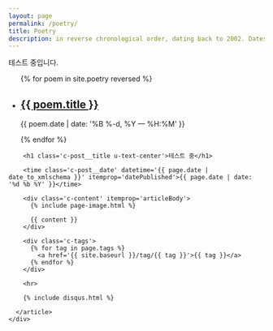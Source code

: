 ```yaml
---
layout: page
permalink: /poetry/
title: Poetry
description: in reverse chronological order, dating back to 2002. Dates preserved as closely to orignal writing as possible.
---
```


테스트 중입니다.
<ul class="post-list">
{% for poem in site.poetry reversed %}
    <li>
        <h2><a class="poem-title" href="{{ poem.url | prepend: site.baseurl }}">{{ poem.title }}</a></h2>
        <p class="post-meta">{{ poem.date | date: '%B %-d, %Y — %H:%M' }}</p>
      </li>
{% endfor %}
</ul>


<div class='o-wrapper'>
  <div class='o-grid'>
    <div class='o-grid__col'>
      <article class='c-post' itemscope itemtype='http://schema.org/BlogPosting'>

        <h1 class='c-post__title u-text-center'>테스트 중</h1>

        <time class='c-post__date' datetime='{{ page.date | date_to_xmlschema }}' itemprop='datePublished'>{{ page.date | date: '%d %b %Y' }}</time>

        <div class='c-content' itemprop='articleBody'>
          {% include page-image.html %}

          {{ content }}
        </div>

        <div class='c-tags'>
          {% for tag in page.tags %}
            <a href='{{ site.baseurl }}/tag/{{ tag }}'>{{ tag }}</a>
          {% endfor %}
        </div>

        <hr>

        {% include disqus.html %}

      </article>
    </div>
  </div>
</div>